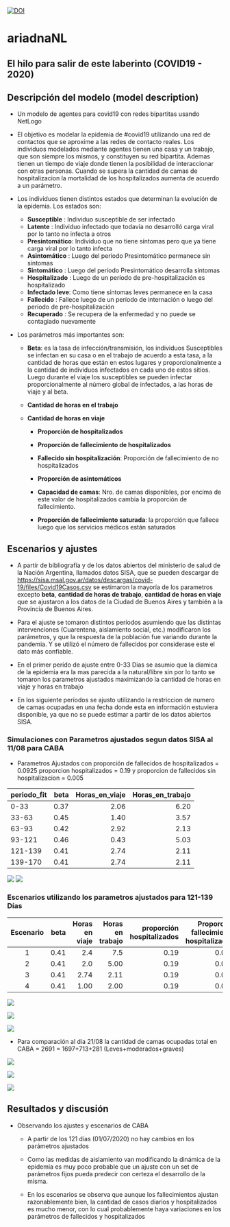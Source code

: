 [![DOI](https://zenodo.org/badge/271881435.svg)](https://zenodo.org/badge/latestdoi/271881435)

# ariadnaNL

## El hilo para salir de este laberinto (COVID19 - 2020)

## Descripción del modelo (model description)

  - Un modelo de agentes para covid19 con redes bipartitas usando
    NetLogo

  - El objetivo es modelar la epidemia de \#covid19 utilizando una red
    de contactos que se aproxime a las redes de contacto reales. Los
    individuos modelados mediante agentes tienen una casa y un trabajo,
    que son siempre los mismos, y constituyen su red bipartita. Ademas
    tienen un tiempo de viaje donde tienen la posibilidad de
    interaccionar con otras personas. Cuando se supera la cantidad de
    camas de hospitalizacion la mortalidad de los hospitalizados aumenta
    de acuerdo a un parámetro.

  - Los individuos tienen distintos estados que determinan la evolución
    de la epidemia. Los estados son:
    
      - **Susceptible** : Individuo susceptible de ser infectado
      - **Latente** : Individuo infectado que todavía no desarrolló
        carga viral por lo tanto no infecta a otros
      - **Presintomático**: Individuo que no tiene síntomas pero que ya
        tiene carga viral por lo tanto infecta
      - **Asintomático** : Luego del período Presintomático permanece
        sin síntomas
      - **Sintomático** : Luego del período Presintomático desarrolla
        síntomas
      - **Hospitalizado** : Luego de un período de pre-hospitalización
        es hospitalizado
      - **Infectado leve**: Como tiene síntomas leves permanece en la
        casa
      - **Fallecido** : Fallece luego de un período de internación o
        luego del período de pre-hospitalización
      - **Recuperado** : Se recupera de la enfermedad y no puede se
        contagiado nuevamente

  - Los parámetros más importantes son:
    
      - **Beta**: es la tasa de infección/transmisión, los individuos
        Susceptibles se infectan en su casa o en el trabajo de acuerdo a
        esta tasa, a la cantidad de horas que están en estos lugares y
        proporcionalmente a la cantidad de individuos infectados en cada
        uno de estos sitios. Luego durante el viaje los susceptibles se
        pueden infectar proporcionalmente al número global de
        infectados, a las horas de viaje y al beta.
    
      - **Cantidad de horas en el trabajo**
    
      - **Cantidad de horas en viaje**
        
          - **Proporción de hospitalizados**
        
          - **Proporción de fallecimiento de hospitalizados**
        
          - **Fallecido sin hospitalización**: Proporción de
            fallecimiento de no hospitalizados
        
          - **Proporción de asintomáticos**
        
          - **Capacidad de camas**: Nro. de camas disponibles, por
            encima de este valor de hospitalizados cambia la proporción
            de fallecimiento.
        
          - **Proporción de fallecimiento saturada**: la proporción que
            fallece luego que los servicios médicos están saturados

## Escenarios y ajustes

  - A partir de bibliografía y de los datos abiertos del ministerio de
    salud de la Nación Argentina, llamados datos SISA, que se pueden
    descargar de
    <https://sisa.msal.gov.ar/datos/descargas/covid-19/files/Covid19Casos.csv>
    se estimaron la mayoría de los parametros excepto **beta**,
    **cantidad de horas de trabajo**, **cantidad de horas en viaje** que
    se ajustaron a los datos de la Ciudad de Buenos Aires y también a la
    Provincia de Buenos Aires.

  - Para el ajuste se tomaron distintos períodos asumiendo que las
    distintas intervenciones (Cuarentena, aislamiento social, etc.)
    modificaron los parámetros, y que la respuesta de la población fue
    variando durante la pandemia. Y se utilizó el número de fallecidos
    por considerase este el dato más confiable.

  - En el primer perído de ajuste entre 0-33 Dias se asumio que la
    diamica de la epidemia era la mas parecida a la natural/libre sin
    por lo tanto se tomaron los parametros ajustados maximizando la
    cantidad de horas en viaje y horas en trabajo

  - En los siguiente períodos se ajusto utilizando la restriccion de
    numero de camas ocupadas en una fecha donde esta en información
    estuviera disponible, ya que no se puede estimar a partir de los
    datos abiertos SISA.

### Simulaciones con Parametros ajustados segun datos SISA al 11/08 para CABA

  - Parametros Ajustados con proporción de fallecidos de hospitalizados
    = 0.0925 proporcion hospitalizados = 0.19 y proporcion de fallecidos
    sin hospitalizacion = 0.005

| periodo\_fit | beta | Horas\_en\_viaje | Horas\_en\_trabajo |
| :----------- | ---: | ---------------: | -----------------: |
| 0-33         | 0.37 |             2.06 |               6.20 |
| 33-63        | 0.45 |             1.40 |               3.57 |
| 63-93        | 0.42 |             2.92 |               2.13 |
| 93-121       | 0.46 |             0.43 |               5.03 |
| 121-139      | 0.41 |             2.74 |               2.11 |
| 139-170      | 0.41 |             2.74 |               2.11 |

![](Figures/Ajuste_CABA%20121-139_Fallecidos_log.pdf.png)
![](Figures/Ajuste_CABA%20121-139_Hospitalizados.pdf.png)

### Escenarios utilizando los parametros ajustados para 121-139 Días

| Escenario | beta | Horas en viaje | Horas en trabajo | proporción hospitalizados | Proporción fallecimiento hospitalizados |
| :-------: | ---: | -------------: | ---------------: | ------------------------: | --------------------------------------: |
|     1     | 0.41 |            2.4 |              7.5 |                      0.19 |                                   0.092 |
|     2     | 0.41 |            2.0 |             5.00 |                      0.19 |                                   0.092 |
|     3     | 0.41 |           2.74 |             2.11 |                      0.19 |                                   0.092 |
|     4     | 0.41 |           1.00 |             2.00 |                      0.19 |                                   0.092 |

![](Figures/escenariosCABA_Fallecidos_log.pdf.png)

![](Figures/escenariosCABA_Fallecidos.pdf.png)

![](Figures/escenariosCABA_Hospitalizados.pdf.png)

  - Para comparación al dia 21/08 la cantidad de camas ocupadas total en
    CABA = 2691 = 1697+713+281 (Leves+moderados+graves)

![](Figures/escenariosCABA_Uti.pdf.png)

![](Figures/escenariosCABA_Sintomaticos.pdf.png)

![](Figures/escenariosCABA_Sintomaticos_dia.pdf.png)

## Resultados y discusión

  - Observando los ajustes y escenarios de CABA
    
      - A partir de los 121 días (01/07/2020) no hay cambios en los
        parámetros ajustados
    
      - Como las medidas de aislamiento van modificando la dinámica de
        la epidemia es muy poco probable que un ajuste con un set de
        parámetros fijos pueda predecir con certeza el desarrollo de la
        misma.
    
      - En los escenarios se observa que aunque los fallecimientos
        ajustan razonablemente bien, la cantidad de casos diarios y
        hospitalizados es mucho menor, con lo cual probablemente haya
        variaciones en los parámetros de fallecidos y hospitalizados
